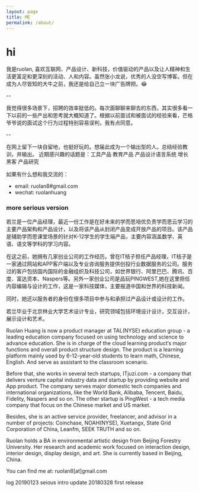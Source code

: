 ```yaml
---
layout: page
title: ME
permalink: /about/
---
```


# hi
我是ruolan, 喜欢互联网、产品设计、新科技，价值驱动的产品以及让人精神和生活更富足和更深刻的活动、人和内容。虽然张小龙说，优秀的人没空写博客。但在成为人尽皆知的大牛之前，我还是给自己立一块广告牌把。😂

--

我觉得很多场景下，招聘的效率挺低的。每次面聊聊来聊去的东西，其实很多看一下以前的一些产出和思考就大概知道了。根据以前面试和被面试的经验来看，芒格爷爷说的面试这个行为过程特别容易误判，我有点同意。

--

在网上留下一块自留地，也挺好玩的。想届此成为一个输出型的人。总结经验教训，并输出。
近期感兴趣的话题是：工具产品 教育产品 产品设计语言系统 增长黑客 产品研究

如果有什么想和我交流的：
- email: ruolan8#gmail.com
- wechat: ruolanhuang


### more serious version

若兰是一位产品经理，最近一份工作是在好未来的学而思培优负责学而思云学习的主要产品架构和产品设计，以及将该产品从封闭产品变成开放产品的项目。该产品是辅助学而思课堂场景的针对K-12学生的学生端产品，主要内容涵盖数学、英语、语文等学科的学习内容。

在这之前，她拥有几家创业公司的工作经历。曾在IT桔子担任产品经理，IT桔子是一家通过网站和APP客户端以及专业咨询服务提供创投行业数据服务的公司。服务过的客户包括国内国际的金融组织及科技公司，如世界银行、阿里巴巴、腾讯、百度、富达资本、Naspers等。另外一家创业公司是品玩PINGWEST,她在这里担任内容编辑与设计的工作，这是一家科技媒体，主要报道中国和世界的科技新闻。

同时，她还以服务者的身份在很多项目中参与和承担过产品设计或设计的工作。

若兰毕业于北京林业大学艺术设计专业，研究领域包括环境设计设计，交互设计，展示设计和艺术。

Ruolan Huang is now a product manager at TAL(NYSE) education group - a leading education company focused on using technology and science to advance education. She is in charge of the cloud learning product‘s major functions and overall product structure design. The product is a learning platform mainly used by 6-12-year-old students to learn math, Chinese, English. And serve as assistant to the classroom scenario.

Before that, she works in several tech startups, ITjuzi.com - a company that delivers venture capital industry data and startup by providing website and App product. The company serves major domestic tech companies and international organizations, like the World Bank, Alibaba, Tencent, Baidu, Fidelity, Naspers and so on. The other startup is PingWest - a tech media company that focus on the Chinese market and US market.

Besides, she is an active service provider, freelancer, and advisor in a number of projects: Coinchase, NOAH(NYSE), Xuetangx, State Grid Corporation of China, Leanfm, SEEK TRUTH and so on.

Ruolan holds a BA in environmental artistic design from Beijing Forestry University. Her research and academic work focused on interaction design, interior design, display design, and art. She is currently based in Beijing, China.

You can find me at: ruolan8[at]gmail.com

log
20190123 seious intro update
20180328 first release
